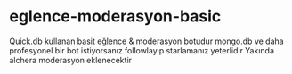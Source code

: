 # eglence-moderasyon-basic
Quick.db kullanan basit eğlence & moderasyon botudur
mongo.db ve daha profesyonel bir bot istiyorsanız followlayıp starlamanız yeterlidir
Yakında alchera moderasyon eklenecektir
